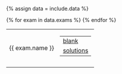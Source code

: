 {% assign data = include.data %}
<table class="asst-table">
{% for exam in data.exams %}
<tr>
	<td>{{ exam.name }}</td>
	<td> 
		<table class="inner">
		  <tr>
			    <td><a href="{{ data.home }}/{{ exam.blank }}">blank</a></td>
			</tr>
			<tr>
			    <td><a href="{{ data.home }}/{{ exam.solutions }}">solutions</a></td>
			</tr>
		</table>
		<div style="padding-bottom: 10px"></div>
	</td>
</tr>
{% endfor %}
</table>
